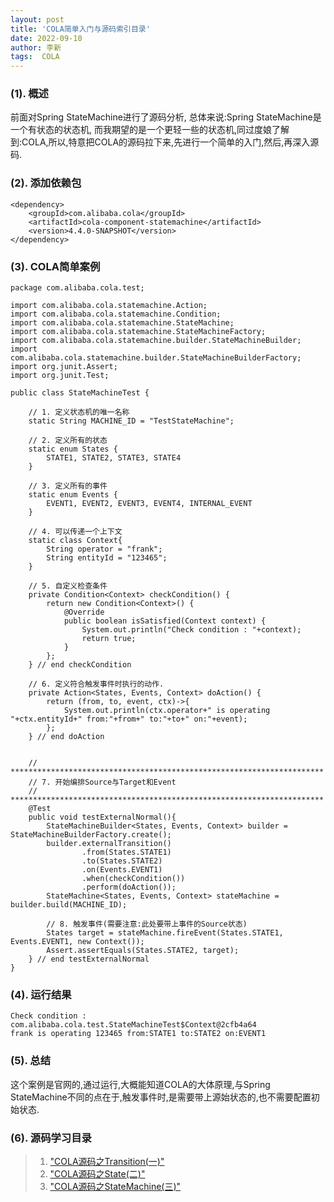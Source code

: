```yaml
---
layout: post
title: 'COLA简单入门与源码索引目录' 
date: 2022-09-10
author: 李新
tags:  COLA
---
```


### (1). 概述
前面对Spring StateMachine进行了源码分析,
总体来说:Spring StateMachine是一个有状态的状态机,
而我期望的是一个更轻一些的状态机,同过度娘了解到:COLA,所以,特意把COLA的源码拉下来,先进行一个简单的入门,然后,再深入源码. 
### (2). 添加依赖包
```
<dependency>
	<groupId>com.alibaba.cola</groupId>
	<artifactId>cola-component-statemachine</artifactId>
	<version>4.4.0-SNAPSHOT</version>
</dependency>
```
### (3). COLA简单案例
```
package com.alibaba.cola.test;

import com.alibaba.cola.statemachine.Action;
import com.alibaba.cola.statemachine.Condition;
import com.alibaba.cola.statemachine.StateMachine;
import com.alibaba.cola.statemachine.StateMachineFactory;
import com.alibaba.cola.statemachine.builder.StateMachineBuilder;
import com.alibaba.cola.statemachine.builder.StateMachineBuilderFactory;
import org.junit.Assert;
import org.junit.Test;

public class StateMachineTest {
    
	// 1. 定义状态机的唯一名称
    static String MACHINE_ID = "TestStateMachine";

	// 2. 定义所有的状态
    static enum States {
        STATE1, STATE2, STATE3, STATE4
    }

    // 3. 定义所有的事件
    static enum Events {
        EVENT1, EVENT2, EVENT3, EVENT4, INTERNAL_EVENT
    }

	// 4. 可以传递一个上下文
    static class Context{
        String operator = "frank";
        String entityId = "123465";
    }
	
	// 5. 自定义检查条件
	private Condition<Context> checkCondition() {
		return new Condition<Context>() {
			@Override
			public boolean isSatisfied(Context context) {
				System.out.println("Check condition : "+context);
				return true;
			}
		};
	} // end checkCondition
	
	// 6. 定义符合触发事件时执行的动作.
	private Action<States, Events, Context> doAction() {
		return (from, to, event, ctx)->{
			System.out.println(ctx.operator+" is operating "+ctx.entityId+" from:"+from+" to:"+to+" on:"+event);
		};
	} // end doAction
	
	
	// **********************************************************************
	// 7. 开始编排Source与Target和Event
	// **********************************************************************
    @Test
    public void testExternalNormal(){
        StateMachineBuilder<States, Events, Context> builder = StateMachineBuilderFactory.create();
        builder.externalTransition()
                .from(States.STATE1)
                .to(States.STATE2)
                .on(Events.EVENT1)
                .when(checkCondition())
                .perform(doAction());
        StateMachine<States, Events, Context> stateMachine = builder.build(MACHINE_ID);
		
		// 8. 触发事件(需要注意:此处要带上事件的Source状态)
        States target = stateMachine.fireEvent(States.STATE1, Events.EVENT1, new Context());
        Assert.assertEquals(States.STATE2, target);
    } // end testExternalNormal
}
```
### (4). 运行结果
```
Check condition : com.alibaba.cola.test.StateMachineTest$Context@2cfb4a64
frank is operating 123465 from:STATE1 to:STATE2 on:EVENT1
```
### (5). 总结
这个案例是官网的,通过运行,大概能知道COLA的大体原理,与Spring StateMachine不同的点在于,触发事件时,是需要带上源始状态的,也不需要配置初始状态.  

### (6). 源码学习目录
> 1. ["COLA源码之Transition(一)"](/2022/09/10/COLA-Transition.html)    
> 2. ["COLA源码之State(二)"](/2022/09/10/COLA-State.html)    
> 3. ["COLA源码之StateMachine(三)"](/2022/09/10/COLA-StateMachine.html)   
